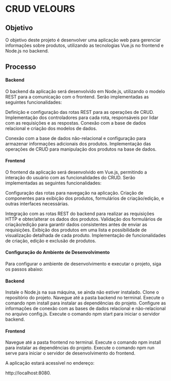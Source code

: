 # CRUD VELOURS

## Objetivo

O objetivo deste projeto é desenvolver uma aplicação web para gerenciar informações sobre produtos, utilizando as tecnologias Vue.js no frontend e Node.js no backend.

## Processo

#### Backend

O backend da aplicação será desenvolvido em Node.js, utilizando o modelo REST para a comunicação com o frontend. Serão implementadas as seguintes funcionalidades:

Definição e configuração das rotas REST para as operações de CRUD. Implementação dos controladores para cada rota, responsáveis por lidar com as requisições e as respostas. Conexão com a base de dados relacional e criação dos modelos de dados.

Conexão com a base de dados não-relacional e configuração para armazenar informações adicionais dos produtos.
Implementação das operações de CRUD para manipulação dos produtos na base de dados.

#### Frontend

O frontend da aplicação será desenvolvido em Vue.js, permitindo a interação do usuário com as funcionalidades do CRUD. Serão implementadas as seguintes funcionalidades:

Configuração das rotas para navegação na aplicação. Criação de componentes para exibição dos produtos, formulários de criação/edição, e outras interfaces necessárias.

Integração com as rotas REST do backend para realizar as requisições HTTP e obter/alterar os dados dos produtos.
Validação dos formulários de criação/edição para garantir dados consistentes antes de enviar as requisições.
Exibição dos produtos em uma lista e possibilidade de visualização detalhada de cada produto.
Implementação de funcionalidades de criação, edição e exclusão de produtos.

#### Configuração do Ambiente de Desenvolvimento

Para configurar o ambiente de desenvolvimento e executar o projeto, siga os passos abaixo:

#### Backend

Instale o Node.js na sua máquina, se ainda não estiver instalado. Clone o repositório do projeto.
Navegue até a pasta backend no terminal. Execute o comando npm install para instalar as dependências do projeto.
Configure as informações de conexão com as bases de dados relacional e não-relacional no arquivo config.js.
Execute o comando npm start para iniciar o servidor backend.

#### Frontend

Navegue até a pasta frontend no terminal. Execute o comando npm install para instalar as dependências do projeto. Execute o comando npm run serve para iniciar o servidor de desenvolvimento do frontend.

A aplicação estará acessível no endereço: 

http://localhost:8080.